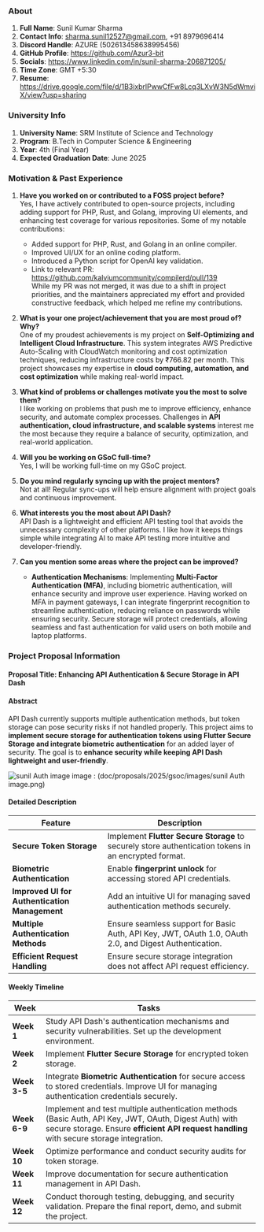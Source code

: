 ### About

1. **Full Name**: Sunil Kumar Sharma  
2. **Contact Info**: sharma.sunil12527@gmail.com, +91 8979696414  
3. **Discord Handle**: AZURE (502613458638995456)  
4. **GitHub Profile**: https://github.com/Azur3-bit  
5. **Socials**: https://www.linkedin.com/in/sunil-sharma-206871205/  
6. **Time Zone**: GMT +5:30  
7. **Resume**: https://drive.google.com/file/d/1B3ixbrlPwwCfFw8Lcq3LXvW3N5dWmviX/view?usp=sharing  

### University Info

1. **University Name**: SRM Institute of Science and Technology
2. **Program**: B.Tech in Computer Science & Engineering  
3. **Year**: 4th (Final Year)  
4. **Expected Graduation Date**: June 2025  

### Motivation & Past Experience

1. **Have you worked on or contributed to a FOSS project before?**  
   Yes, I have actively contributed to open-source projects, including adding support for PHP, Rust, and Golang, improving UI elements, and enhancing test coverage for various repositories. Some of my notable contributions:  
   - Added support for PHP, Rust, and Golang in an online compiler.  
   - Improved UI/UX for an online coding platform.  
   - Introduced a Python script for OpenAI key validation.  
   - Link to relevant PR: https://github.com/kalviumcommunity/compilerd/pull/139  
   While my PR was not merged, it was due to a shift in project priorities, and the maintainers appreciated my effort and provided constructive feedback, which helped me refine my contributions.

2. **What is your one project/achievement that you are most proud of? Why?**  
   One of my proudest achievements is my project on **Self-Optimizing and Intelligent Cloud Infrastructure**. This system integrates AWS Predictive Auto-Scaling with CloudWatch monitoring and cost optimization techniques, reducing infrastructure costs by ₹766.82 per month. This project showcases my expertise in **cloud computing, automation, and cost optimization** while making real-world impact.  

3. **What kind of problems or challenges motivate you the most to solve them?**  
I like working on problems that push me to improve efficiency, enhance security, and automate complex processes. Challenges in **API authentication, cloud infrastructure, and scalable systems** interest me the most because they require a balance of security, optimization, and real-world application.  

4. **Will you be working on GSoC full-time?**  
   Yes, I will be working full-time on my GSoC project.  

5. **Do you mind regularly syncing up with the project mentors?**  
   Not at all! Regular sync-ups will help ensure alignment with project goals and continuous improvement.  

6. **What interests you the most about API Dash?**  
   API Dash is a lightweight and efficient API testing tool that avoids the unnecessary complexity of other platforms. I like how it keeps things simple while integrating AI to make API testing more intuitive and developer-friendly.  

7. **Can you mention some areas where the project can be improved?**  
   - **Authentication Mechanisms**: Implementing **Multi-Factor Authentication (MFA)**, including biometric authentication, will enhance security and improve user experience. Having worked on MFA in payment gateways, I can integrate fingerprint recognition to streamline authentication, reducing reliance on passwords while ensuring security. Secure storage will protect credentials, allowing seamless and fast authentication for valid users on both mobile and laptop platforms.  

### Project Proposal Information

#### Proposal Title: **Enhancing API Authentication & Secure Storage in API Dash**

#### Abstract
API Dash currently supports multiple authentication methods, but token storage can pose security risks if not handled properly. This project aims to **implement secure storage for authentication tokens using Flutter Secure Storage and integrate biometric authentication** for an added layer of security. The goal is to **enhance security while keeping API Dash lightweight and user-friendly**.  

![sunil Auth image](https://github.com/user-attachments/assets/718d6b35-ebb7-49de-acb0-21ebbcbef3fa)
image : (doc/proposals/2025/gsoc/images/sunil Auth image.png) 

#### Detailed Description

| Feature | Description |
|---------|------------|
| **Secure Token Storage** | Implement **Flutter Secure Storage** to securely store authentication tokens in an encrypted format. |
| **Biometric Authentication** | Enable **fingerprint unlock** for accessing stored API credentials. |
| **Improved UI for Authentication Management** | Add an intuitive UI for managing saved authentication methods securely. |
| **Multiple Authentication Methods** | Ensure seamless support for Basic Auth, API Key, JWT, OAuth 1.0, OAuth 2.0, and Digest Authentication. |
| **Efficient Request Handling** | Ensure secure storage integration does not affect API request efficiency. |

#### Weekly Timeline

| Week | Tasks |
|------|-------|
| **Week 1** | Study API Dash's authentication mechanisms and security vulnerabilities. Set up the development environment. |
| **Week 2** | Implement **Flutter Secure Storage** for encrypted token storage. |
| **Week 3-5** | Integrate **Biometric Authentication** for secure access to stored credentials. Improve UI for managing authentication credentials securely. |
| **Week 6-9** | Implement and test multiple authentication methods (Basic Auth, API Key, JWT, OAuth, Digest Auth) with secure storage. Ensure **efficient API request handling** with secure storage integration. |
| **Week 10** | Optimize performance and conduct security audits for token storage. |
| **Week 11** | Improve documentation for secure authentication management in API Dash. |
| **Week 12** | Conduct thorough testing, debugging, and security validation. Prepare the final report, demo, and submit the project. |
